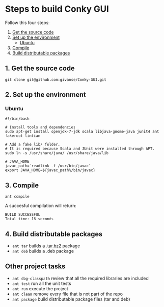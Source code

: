 # Steps to build Conky GUI

Follow this four steps:
   1. [Get the source code](build.md#1-get-the-source-code)
   2. [Set up the environment](build.md#2-set-up-the-environment)
      * [Ubuntu](build.md#ubuntu)
   3. [Compile](build.md#3-compile)
   4. [Build distributable packages](4-build-distributable-packages)

## 1. Get the source code

    git clone git@github.com:givanse/Conky-GUI.git

## 2. Set up the environment

### Ubuntu

    #!/bin/bash

    # Install tools and dependencies
    sudo apt-get install openjdk-7-jdk scala libjava-gnome-java junit4 ant fakeroot lintian
    
    # Add a fake lib/ folder.
    # It is required because Scala and JUnit were installed through APT.
    sudo ln -s /usr/share/java/ /usr/share/java/lib

    # JAVA_HOME
    javac_path=`readlink -f /usr/bin/javac`
    export JAVA_HOME=${javac_path%/bin/javac} 

## 3. Compile

    ant compile
    
A succesful compilation will return:

    BUILD SUCCESSFUL
    Total time: 16 seconds

## 4. Build distributable packages
 * ```ant tar``` builds a .tar.bz2 package
 * ```ant deb``` builds a .deb package

## Other project tasks
 * ```ant dbg-classpath``` review that all the required libraries are included
 * ```ant test``` run all the unit tests
 * ```ant run``` execute the project
 * ```ant clean``` remove every file that is not part of the repo
 * ```ant package``` build distributable package files (tar and deb)

